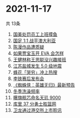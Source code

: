 # 2021-11-17
  共 13条

  <!-- BEGIN -->
  <!-- 最后更新时间:Wed Nov 17 2021 07:11:12 GMT+0000 (Coordinated Universal Time) -->
  1. [国美处罚员工上班摸鱼](https://www.zhihu.com/search?q=国美)
1. [国足 1:1 战平澳大利亚](https://www.zhihu.com/search?q=中国男足)
1. [陈漫作品遭质疑](https://www.zhihu.com/search?q=陈漫)
1. [如果贾宝玉开 EVA 会怎样](https://www.zhihu.com/search?q=贾宝玉)
1. [王健林称王思聪没兴趣接班](https://www.zhihu.com/search?q=王健林)
1. [江苏盐城发生 5.0 级地震](https://www.zhihu.com/search?q=盐城地震)
1. [蜂花「哭穷」冲上热搜](https://www.zhihu.com/search?q=蜂花)
1. [李铁赛后发布会](https://www.zhihu.com/search?q=李铁)
1. [《蜘蛛侠：英雄无归》最新预告](https://www.zhihu.com/search?q=蜘蛛侠)
1. [冬季洗澡频率](https://www.zhihu.com/search?q=冬季洗澡)
1. [曝旗舰芯命名天玑 9000](https://www.zhihu.com/search?q=天玑9000)
1. [库里 37 分勇士胜篮网](https://www.zhihu.com/search?q=勇士)
1. [卫龙通过港交所上市聆讯](https://www.zhihu.com/search?q=卫龙)
  <!-- END -->
  